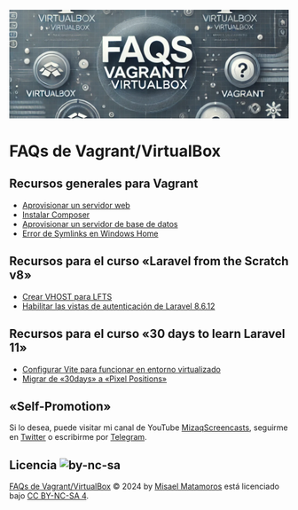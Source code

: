 !["FAQs de Vagrant/VirtualBox"](./images/faqs-header.png)

# FAQs de Vagrant/VirtualBox

## Recursos generales para Vagrant

- [Aprovisionar un servidor web](/docs/webserver.md)
- [Instalar Composer](/docs/install-composer.md)
- [Aprovisionar un servidor de base de datos](/docs/database-server.md)
- [Error de Symlinks en Windows Home](/docs/symlink-error.md)

## Recursos para el curso «Laravel from the Scratch v8»

- [Crear VHOST para LFTS](/docs/lfts8/vhost-lfts.md)
- [Habilitar las vistas de autenticación de Laravel 8.6.12](/docs/lfts8/habilitar-auth-laravel.md)

## Recursos para el curso «30 days to learn Laravel 11»

- [Configurar Vite para funcionar en entorno virtualizado](/docs/30days/vite-with-vagrant.md)
- [Migrar de «30days» a «Pixel Positions»](/docs/30days/30days-to-pixel.md)

## «Self-Promotion»

Si lo desea, puede visitar mi canal de YouTube [MizaqScreencasts](https://www.youtube.com/MizaqScreencasts), seguirme en [Twitter](https://twitter.com/mismatso) o escribirme por [Telegram](https://t.me/mismatso).

## Licencia ![by-nc-sa](https://licensebuttons.net/l/by-nc-sa/4.0/80x15.png)

[FAQs de Vagrant/VirtualBox](https://github.com/mismatso/faqs-vagrant) © 2024 by [Misael Matamoros](https://t.me/mismatso) está licenciado bajo [CC BY-NC-SA 4](https://creativecommons.org/licenses/by-nc-sa/4.0/deed.es).